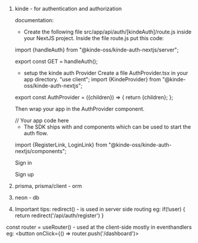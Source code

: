 1. kinde - for authentication and authorization
    
    documentation:
    
    - Create the following file src/app/api/auth/[kindeAuth]/route.js inside your NextJS project. Inside the file route.js put this code:

    import {handleAuth} from "@kinde-oss/kinde-auth-nextjs/server";

    export const GET = handleAuth();

    - setup the kinde auth Provider
    Create a file AuthProvider.tsx in your app directory.
    "use client";
    import {KindeProvider} from "@kinde-oss/kinde-auth-nextjs";

    export const AuthProvider = ({children}) => {
    return <KindeProvider>{children}</KindeProvider>;
    };

    Then wrap your app in the AuthProvider component.
    <AuthProvider>
      <html lang="en">
        // Your app code here
      </html>
    </AuthProvider>


    - The SDK ships with <LoginLink> and <RegisterLink> components which can be used to start the auth flow.

    import {RegisterLink, LoginLink} from "@kinde-oss/kinde-auth-nextjs/components";

    <LoginLink>Sign in</LoginLink>

    <RegisterLink>Sign up</RegisterLink>



2. prisma, prisma/client - orm
3. neon - db
4. Important tips: 
redirect() - is used in server side routing eg:
if(!user) {
  return redirect('/api/auth/register')
}


const router = useRouter() - used at the client-side
mostly in eventhandlers eg:
<button onClick={() => router.push('/dashboard')>
